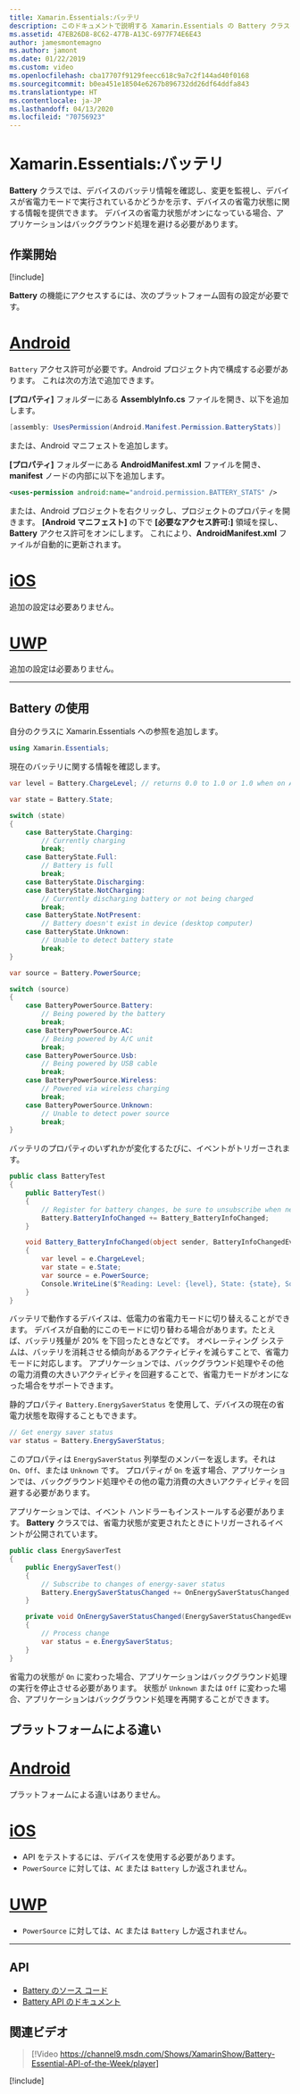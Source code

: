 ```yaml
---
title: Xamarin.Essentials:バッテリ
description: このドキュメントで説明する Xamarin.Essentials の Battery クラスを使用すると、デバイスのバッテリに関する情報を確認し、変化を監視できます。
ms.assetid: 47EB26D8-8C62-477B-A13C-6977F74E6E43
author: jamesmontemagno
ms.author: jamont
ms.date: 01/22/2019
ms.custom: video
ms.openlocfilehash: cba17707f9129feecc618c9a7c2f144ad40f0168
ms.sourcegitcommit: b0ea451e18504e6267b896732dd26df64ddfa843
ms.translationtype: HT
ms.contentlocale: ja-JP
ms.lasthandoff: 04/13/2020
ms.locfileid: "70756923"
---
```

# <a name="xamarinessentials-battery"></a>Xamarin.Essentials:バッテリ

**Battery** クラスでは、デバイスのバッテリ情報を確認し、変更を監視し、デバイスが省電力モードで実行されているかどうかを示す、デバイスの省電力状態に関する情報を提供できます。 デバイスの省電力状態がオンになっている場合、アプリケーションはバックグラウンド処理を避ける必要があります。

## <a name="get-started"></a>作業開始

[!include[](~/essentials/includes/get-started.md)]

**Battery** の機能にアクセスするには、次のプラットフォーム固有の設定が必要です。

# <a name="android"></a>[Android](#tab/android)

`Battery` アクセス許可が必要です。Android プロジェクト内で構成する必要があります。 これは次の方法で追加できます。

**[プロパティ]** フォルダーにある **AssemblyInfo.cs** ファイルを開き、以下を追加します。

```csharp
[assembly: UsesPermission(Android.Manifest.Permission.BatteryStats)]
```

または、Android マニフェストを追加します。

**[プロパティ]** フォルダーにある **AndroidManifest.xml** ファイルを開き、**manifest** ノードの内部に以下を追加します。

```xml
<uses-permission android:name="android.permission.BATTERY_STATS" />
```

または、Android プロジェクトを右クリックし、プロジェクトのプロパティを開きます。 **[Android マニフェスト]** の下で **[必要なアクセス許可:]** 領域を探し、**Battery** アクセス許可をオンにします。 これにより、**AndroidManifest.xml** ファイルが自動的に更新されます。

# <a name="ios"></a>[iOS](#tab/ios)

追加の設定は必要ありません。

# <a name="uwp"></a>[UWP](#tab/uwp)

追加の設定は必要ありません。

-----

## <a name="using-battery"></a>Battery の使用

自分のクラスに Xamarin.Essentials への参照を追加します。

```csharp
using Xamarin.Essentials;
```

現在のバッテリに関する情報を確認します。

```csharp
var level = Battery.ChargeLevel; // returns 0.0 to 1.0 or 1.0 when on AC or no battery.

var state = Battery.State;

switch (state)
{
    case BatteryState.Charging:
        // Currently charging
        break;
    case BatteryState.Full:
        // Battery is full
        break;
    case BatteryState.Discharging:
    case BatteryState.NotCharging:
        // Currently discharging battery or not being charged
        break;
    case BatteryState.NotPresent:
        // Battery doesn't exist in device (desktop computer)
    case BatteryState.Unknown:
        // Unable to detect battery state
        break;
}

var source = Battery.PowerSource;

switch (source)
{
    case BatteryPowerSource.Battery:
        // Being powered by the battery
        break;
    case BatteryPowerSource.AC:
        // Being powered by A/C unit
        break;
    case BatteryPowerSource.Usb:
        // Being powered by USB cable
        break;
    case BatteryPowerSource.Wireless:
        // Powered via wireless charging
        break;
    case BatteryPowerSource.Unknown:
        // Unable to detect power source
        break;
}
```

バッテリのプロパティのいずれかが変化するたびに、イベントがトリガーされます。

```csharp
public class BatteryTest
{
    public BatteryTest()
    {
        // Register for battery changes, be sure to unsubscribe when needed
        Battery.BatteryInfoChanged += Battery_BatteryInfoChanged;
    }

    void Battery_BatteryInfoChanged(object sender, BatteryInfoChangedEventArgs   e)
    {
        var level = e.ChargeLevel;
        var state = e.State;
        var source = e.PowerSource;
        Console.WriteLine($"Reading: Level: {level}, State: {state}, Source: {source}");
    }
}
```

バッテリで動作するデバイスは、低電力の省電力モードに切り替えることができます。 デバイスが自動的にこのモードに切り替わる場合があります。たとえば、バッテリ残量が 20% を下回ったときなどです。 オペレーティング システムは、バッテリを消耗させる傾向があるアクティビティを減らすことで、省電力モードに対応します。 アプリケーションでは、バックグラウンド処理やその他の電力消費の大きいアクティビティを回避することで、省電力モードがオンになった場合をサポートできます。

静的プロパティ `Battery.EnergySaverStatus` を使用して、デバイスの現在の省電力状態を取得することもできます。

```csharp
// Get energy saver status
var status = Battery.EnergySaverStatus;
```

このプロパティは `EnergySaverStatus` 列挙型のメンバーを返します。それは `On`、`Off`、または `Unknown` です。 プロパティが `On` を返す場合、アプリケーションでは、バックグラウンド処理やその他の電力消費の大きいアクティビティを回避する必要があります。

アプリケーションでは、イベント ハンドラーもインストールする必要があります。 **Battery** クラスでは、省電力状態が変更されたときにトリガーされるイベントが公開されています。

```csharp
public class EnergySaverTest
{
    public EnergySaverTest()
    {
        // Subscribe to changes of energy-saver status
        Battery.EnergySaverStatusChanged += OnEnergySaverStatusChanged;
    }

    private void OnEnergySaverStatusChanged(EnergySaverStatusChangedEventArgs e)
    {
        // Process change
        var status = e.EnergySaverStatus;
    }
}
```

省電力の状態が `On` に変わった場合、アプリケーションはバックグラウンド処理の実行を停止させる必要があります。 状態が `Unknown` または `Off` に変わった場合、アプリケーションはバックグラウンド処理を再開することができます。

## <a name="platform-differences"></a>プラットフォームによる違い

# <a name="android"></a>[Android](#tab/android)

プラットフォームによる違いはありません。

# <a name="ios"></a>[iOS](#tab/ios)

- API をテストするには、デバイスを使用する必要があります。 
- `PowerSource` に対しては、`AC` または `Battery` しか返されません。

# <a name="uwp"></a>[UWP](#tab/uwp)

- `PowerSource` に対しては、`AC` または `Battery` しか返されません。

-----

## <a name="api"></a>API

- [Battery のソース コード](https://github.com/xamarin/Essentials/tree/master/Xamarin.Essentials/Battery)
- [Battery API のドキュメント](xref:Xamarin.Essentials.Battery)

## <a name="related-video"></a>関連ビデオ

> [!Video https://channel9.msdn.com/Shows/XamarinShow/Battery-Essential-API-of-the-Week/player]

[!include[](~/essentials/includes/xamarin-show-essentials.md)]
